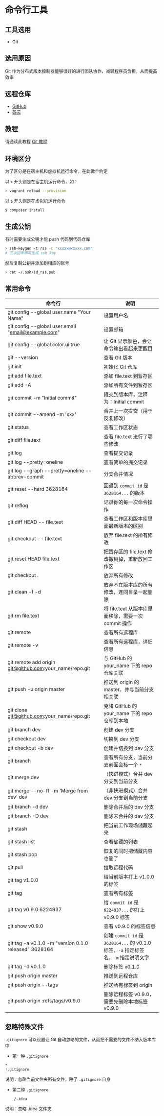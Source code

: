 # 命令行工具

## 工具选用

* Git

## 选用原因

Git 作为分布式版本控制器能够很好的进行团队协作，减轻程序员负担，从而提高效率

## 远程仓库

* [GitHub](https://github.com/)
* [码云](https://gitee.com/)

## 教程

请通读此教程 [Git 教程](https://www.liaoxuefeng.com/wiki/0013739516305929606dd18361248578c67b8067c8c017b000)

## 环境区分

为了区分是在宿主机和虚拟机运行命令，在此做个约定

以 `>` 开头则是在宿主机运行命令，如：

```bash
> vagrant reload --provision
```

以 `$` 开头则是在虚拟机运行命令

```
$ composer install
```

## 生成公钥

有时需要生成公钥才能 push 代码到代码仓库

```bash
> ssh-keygen -t rsa -C "xxxxx@xxxxx.com"
# 三次回车即可生成 ssh key
```

然后复制公钥并添加到相应的账号

```bash
> cat ~/.ssh/id_rsa.pub
```

## 常用命令

| 命令行 | 说明 |
| --- | --- |
| git config --global user.name "Your Name" | 设置用户名 |
| git config --global user.email "email@example.com" | 设置邮箱 |
| git config --global color.ui true | 让 Git 显示颜色，会让命令输出看起来更醒目 |
| git --version | 查看 Git 版本 |
| git init | 初始化 Git 仓库 |
| git add file.text | 添加 file.text 到暂存区 |
| git add -A | 添加所有文件到暂存区 |
| git commit -m "Initial commit" | 提交到版本库，注释为：Initial commit |
| git commit --amend -m 'xxx' | 合并上一次提交（用于反复修改） |
| git status | 查看工作区状态 |
| git diff file.text | 查看 file.text 进行了哪些修改 |
| git log | 查看提交记录 |
| git log --pretty=oneline | 查看简单的提交记录 |
| git log --graph --pretty=oneline --abbrev-commit | 分支合并情况 |
| git reset --hard 3628164 | 回退到 `commit id` 是 `3628164...` 的版本 |
| git reflog | 记录你的每一次命令操作 |
| git diff HEAD -- file.text | 查看工作区和版本库里面最新版本的区别 |
| git checkout -- file.text | 放弃 file.text 的所有修改 |
| git reset HEAD file.text | 把暂存区的 file.text 修改撤销掉，重新放回工作区 |
| git checkout . | 放弃所有修改 |
| git clean -f -d | 放弃不在版本库的所有修改，连同目录一起删除 |
| git rm file.text | 将 file.text 从版本库里面移除，需要一次 commit 操作 |
| git remote | 查看所有远程库 |
| git remote -v | 查看所有远程库，详细信息 |
| git remote add origin git@github.com:your_name/repo.git | 与 GitHub 的 your_name 下的 repo 仓库关联 |
| git push -u origin master | 推送到 origin 的 master，并与当前分支相关联 |
| git clone git@github.com:your_name/repo.git | 克隆 GitHub 的 your_name 下的 repo 仓库到本地 |
| git branch dev | 创建 dev 分支 |
| git checkout dev | 切换到 dev 分支 |
| git checkout -b dev | 创建并切换到 dev 分支 |
| git branch | 查看所有分支，当前分支前面会标一个 `*` |
| git merge dev | （快进模式）合并 dev 分支到当前分支 |
| git merge --no-ff -m 'Merge from dev' dev | （非快进模式）合并 dev 分支到当前分支 |
| git branch -d dev | 删除合并后的 dev 分支 |
| git branch -D dev | 删除未合并的 dev 分支 |
| git stash | 把当前工作现场储藏起来 |
| git stash list | 查看储藏的列表 |
| git stash pop | 恢复的同时把储藏内容也删了 |
| git pull | 拉取远程代码 |
| git tag v1.0.0 | 给当前版本打上 v1.0.0 的标签 |
| git tag | 查看所有标签 |
| git tag v0.9.0 6224937 | 给 `commit id` 是 `6224937...` 的打上 v0.9.0 标签 |
| git show v0.9.0 | 查看 v0.9.0 的标签信息 |
| git tag -a v0.1.0 -m "version 0.1.0 released" 3628164 | 创建 `commit id` 是 `3628164...` 的 v0.1.0 标签，`-a` 指定标签名，`-m` 指定说明文字 |
| git tag -d v0.1.0 | 删除标签 v0.1.0 |
| git push origin master | 推送到远程仓库 |
| git push origin --tags | 推送所有标签到 origin |
| git push origin :refs/tags/v0.9.0 | 删除远程标签 v0.9.0，需要先删除本地标签 v0.9.0 |

## 忽略特殊文件

`.gitignore` 可以设置让 Git 自动忽略的文件，从而把不需要的文件不纳入版本库中

* 第一种 `.gitignore`

```
*
!.gitignore
```

说明：忽略当前文件夹所有文件，除了 `.gitignore` 自身

* 第二种 `.gitignore`

```
    /.idea
```
说明：忽略 .idea 文件夹
